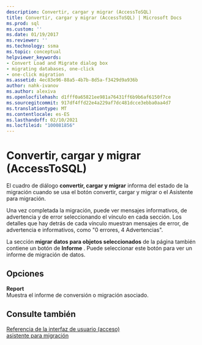 ```yaml
---
description: Convertir, cargar y migrar (AccessToSQL)
title: Convertir, cargar y migrar (AccessToSQL) | Microsoft Docs
ms.prod: sql
ms.custom: ''
ms.date: 01/19/2017
ms.reviewer: ''
ms.technology: ssma
ms.topic: conceptual
helpviewer_keywords:
- Convert Load and Migrate dialog box
- migrating databases, one-click
- one-click migration
ms.assetid: 4ec83e96-88a5-4b7b-8d5a-f3429d9a936b
author: nahk-ivanov
ms.author: alexiva
ms.openlocfilehash: d1fff0a65821ee981a76431ff6b9b6af6150f7ce
ms.sourcegitcommit: 917df4ffd22e4a229af7dc481dcce3ebba0aa4d7
ms.translationtype: MT
ms.contentlocale: es-ES
ms.lasthandoff: 02/10/2021
ms.locfileid: "100081856"
---
```

# <a name="convert-load-and-migrate-accesstosql"></a>Convertir, cargar y migrar (AccessToSQL)

El cuadro de diálogo **convertir, cargar y migrar** informa del estado de la migración cuando se usa el botón convertir, cargar y migrar o el Asistente para migración.  
  
Una vez completada la migración, puede ver mensajes informativos, de advertencia y de error seleccionando el vínculo en cada sección. Los detalles que hay detrás de cada vínculo muestran mensajes de error, de advertencia e informativos, como "0 errores, 4 Advertencias".  
  
La sección **migrar datos para objetos seleccionados** de la página también contiene un botón de **Informe** . Puede seleccionar este botón para ver un informe de migración de datos.  
  
## <a name="options"></a>Opciones

**Report**  
Muestra el informe de conversión o migración asociado.  
  
## <a name="see-also"></a>Consulte también

[Referencia de la interfaz de usuario (acceso)](./user-interface-reference-accesstosql.md)  
[asistente para migración](migration-wizard-accesstosql.md)  
